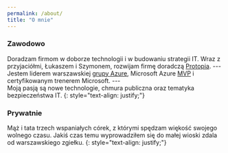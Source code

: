 ```yaml
---
permalink: /about/
title: "O mnie"
---
```


### Zawodowo
Doradzam firmom w doborze technologii i w budowaniu strategii IT. Wraz z przyjaciółmi, Łukaszem i Szymonem, rozwijam firmę doradczą [Protopia](https://ptotopia.tech).  ---  
Jestem liderem warszawskiej [grupy Azure](https://www.facebook.com/groups/azureugpl/), Microsoft Azure [MVP](https://mvp.microsoft.com/en-us/PublicProfile/5003117) i certyfikowanym trenerem Microsoft.  ---  
Moją pasją są nowe technologie, chmura publiczna oraz tematyka bezpieczeństwa IT.
{: style="text-align: justify;"}

### Prywatnie
Mąż i tata trzech wspaniałych córek, z którymi spędzam więkość swojego wolnego czasu. Jakiś czas temu wyprowadziłem się do małej wioski zdala od warszawskiego zgiełku.
{: style="text-align: justify;"}
